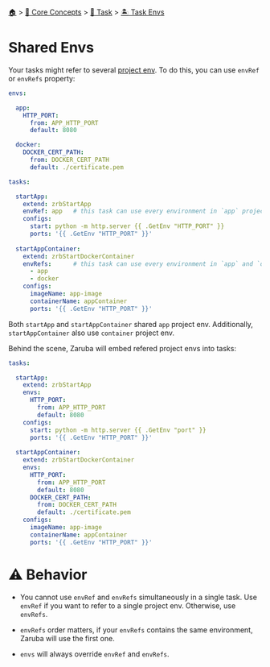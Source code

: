 <!--startTocHeader-->
[🏠](../../../README.md) > [🧠 Core Concepts](../../README.md) > [🔨 Task](../README.md) > [🏝️ Task Envs](README.md)
# Shared Envs
<!--endTocHeader-->


Your tasks might refer to several [project env](../../project/project-envs.md). To do this, you can use `envRef` or `envRefs` property:

```yaml
envs:

  app:
    HTTP_PORT:
      from: APP_HTTP_PORT
      default: 8080

  docker:
    DOCKER_CERT_PATH:
      from: DOCKER_CERT_PATH
      default: ./certificate.pem

tasks:

  startApp:
    extend: zrbStartApp
    envRef: app   # this task can use every environment in `app` project env.
    configs:
      start: python -m http.server {{ .GetEnv "HTTP_PORT" }}
      ports: '{{ .GetEnv "HTTP_PORT" }}'
  
  startAppContainer:
    extend: zrbStartDockerContainer
    envRefs:      # this task can use every environment in `app` and `docker` project env.
      - app
      - docker
    configs:
      imageName: app-image
      containerName: appContainer
      ports: '{{ .GetEnv "HTTP_PORT" }}'
```

Both `startApp` and `startAppContainer` shared `app` project env. Additionally, `startAppContainer` also use `container` project env.


Behind the scene, Zaruba will embed refered project envs into tasks:

```yaml
tasks:

  startApp:
    extend: zrbStartApp
    envs:
      HTTP_PORT:
        from: APP_HTTP_PORT
        default: 8080
    configs:
      start: python -m http.server {{ .GetEnv "port" }}
      ports: '{{ .GetEnv "HTTP_PORT" }}'
  
  startAppContainer:
    extend: zrbStartDockerContainer
    envs:
      HTTP_PORT:
        from: APP_HTTP_PORT
        default: 8080
      DOCKER_CERT_PATH:
        from: DOCKER_CERT_PATH
        default: ./certificate.pem
    configs:
      imageName: app-image
      containerName: appContainer
      ports: '{{ .GetEnv "HTTP_PORT" }}'
```

# ⚠️ Behavior

* You cannot use `envRef` and `envRefs` simultaneously in a single task. Use `envRef` if you want to refer to a single project env. Otherwise, use `envRefs`.

* `envRefs` order matters, if your `envRefs` contains the same environment, Zaruba will use the first one.

* `envs` will always override `envRef` and `envRefs`.


<!--startTocSubtopic-->

<!--endTocSubtopic-->